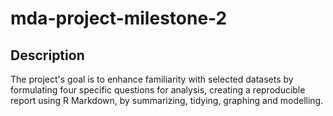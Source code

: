 # mda-project-milestone-2
## Description

The project's goal is to enhance familiarity with selected datasets by formulating four specific questions for analysis, creating a reproducible report using R Markdown, by summarizing, tidying, graphing and modelling.
